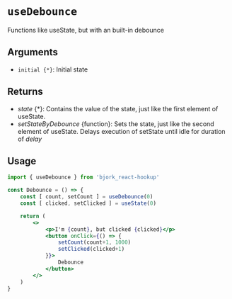 # `useDebounce`
Functions like useState, but with an built-in debounce

## Arguments
- `initial {*}`: Initial state

## Returns
* _state_ {*}: Contains the value of the state, just like the first element of useState.
* _setStateByDebounce_ {function}: Sets the state, just like the second element of useState. Delays execution of setState until idle for duration of _delay_

## Usage
```jsx
import { useDebounce } from 'bjork_react-hookup'

const Debounce = () => {
	const [ count, setCount ] = useDebounce(0)
	const [ clicked, setClicked ] = useState(0)

	return (
		<>
			<p>I'm {count}, but clicked {clicked}</p>
			<button onClick={() => { 
				setCount(count+1, 1000) 
				setClicked(clicked+1)
			}}>
				Debounce
			</button>
		</>
	)
}
```
